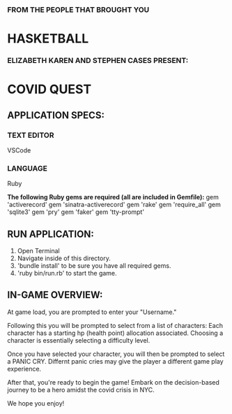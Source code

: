 ### FROM THE PEOPLE THAT BROUGHT YOU
# HASKETBALL



### ELIZABETH KAREN AND STEPHEN CASES PRESENT:                                                                        
# COVID QUEST                                                                                                         


## APPLICATION SPECS:

### TEXT EDITOR
VSCode

### LANGUAGE
Ruby


**The following Ruby gems are required (all are included in Gemfile):**
gem 'activerecord'
gem 'sinatra-activerecord'
gem 'rake'
gem 'require_all'
gem 'sqlite3'
gem 'pry'
gem 'faker'
gem 'tty-prompt'


## RUN APPLICATION:
1. Open Terminal
2. Navigate inside of this directory.
3. 'bundle install' to be sure you have all required gems.
4. 'ruby bin/run.rb' to start the game.


## IN-GAME OVERVIEW:
At game load, you are prompted to enter your "Username."

Following this you will be prompted to select from a list of characters:
    Each character has a starting hp (health point) allocation associated.
    Choosing a character is essentially selecting a difficulty level.

Once you have selected your character, you will then be prompted to select a PANIC CRY.
    Differnt panic cries may give the player a different game play experience.

After that, you're ready to begin the game! 
Embark on the decision-based journey to be a hero amidst the covid crisis in NYC.

We hope you enjoy!
